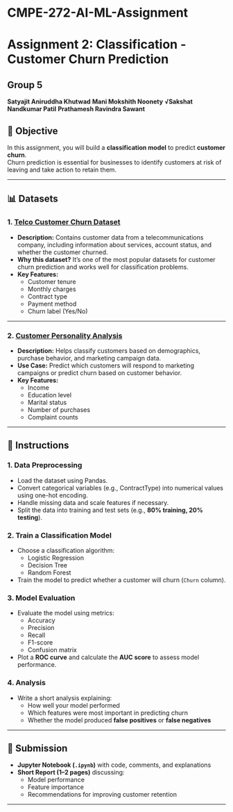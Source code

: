 # CMPE-272-AI-ML-Assignment



# Assignment 2: Classification - Customer Churn Prediction


## Group 5

**Satyajit Aniruddha Khutwad**
**Mani Mokshith Noonety**
**√Sakshat Nandkumar Patil**
**Prathamesh Ravindra Sawant**

## 🎯 Objective
In this assignment, you will build a **classification model** to predict **customer churn**.  
Churn prediction is essential for businesses to identify customers at risk of leaving and take action to retain them.



---

## 📊 Datasets

### 1. [Telco Customer Churn Dataset](https://www.kaggle.com/blastchar/telco-customer-churn)
- **Description:** Contains customer data from a telecommunications company, including information about services, account status, and whether the customer churned.  
- **Why this dataset?** It’s one of the most popular datasets for customer churn prediction and works well for classification problems.  
- **Key Features:**  
  - Customer tenure  
  - Monthly charges  
  - Contract type  
  - Payment method  
  - Churn label (Yes/No)  

---

### 2. [Customer Personality Analysis](https://www.kaggle.com/imakash3011/customer-personality-analysis)
- **Description:** Helps classify customers based on demographics, purchase behavior, and marketing campaign data.  
- **Use Case:** Predict which customers will respond to marketing campaigns or predict churn based on customer behavior.  
- **Key Features:**  
  - Income  
  - Education level  
  - Marital status  
  - Number of purchases  
  - Complaint counts  

---

## 📝 Instructions

### 1. Data Preprocessing
- Load the dataset using Pandas.  
- Convert categorical variables (e.g., ContractType) into numerical values using one-hot encoding.  
- Handle missing data and scale features if necessary.  
- Split the data into training and test sets (e.g., **80% training, 20% testing**).  

### 2. Train a Classification Model
- Choose a classification algorithm:  
  - Logistic Regression  
  - Decision Tree  
  - Random Forest  
- Train the model to predict whether a customer will churn (`Churn` column).  

### 3. Model Evaluation
- Evaluate the model using metrics:  
  - Accuracy  
  - Precision  
  - Recall  
  - F1-score  
  - Confusion matrix  
- Plot a **ROC curve** and calculate the **AUC score** to assess model performance.  

### 4. Analysis
- Write a short analysis explaining:  
  - How well your model performed  
  - Which features were most important in predicting churn  
  - Whether the model produced **false positives** or **false negatives**  

---

## 📂 Submission
- **Jupyter Notebook (`.ipynb`)** with code, comments, and explanations  
- **Short Report (1–2 pages)** discussing:  
  - Model performance  
  - Feature importance  
  - Recommendations for improving customer retention  

---
